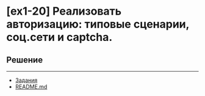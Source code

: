 # [ex1-20] Реализовать авторизацию: типовые сценарии, соц.сети и captcha.

## Решение

____
* [Задания](tasks.md)
* [README.md](../../README.md)